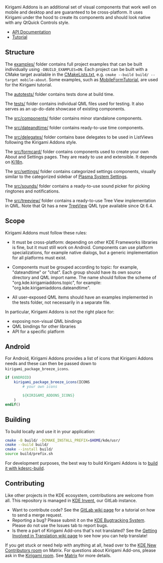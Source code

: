 <!--
SPDX-FileCopyrightText: 2019 David Edmundson <kde@davidedmundson.co.uk>
SPDX-FileCopyrightText: 2020 Nicolas Fella <nicolas.fella@gmx.de>
SPDX-License-Identifier: CC-BY-SA-4.0
-->

Kirigami Addons is an additional set of visual components that work well on mobile and desktop and are guaranteed to be cross-platform. It uses Kirigami under the hood to create its components and should look native with any QtQuick Controls style.

* [API Documentation](https://api.kde.org/kirigami-addons/html/index.html)
* [Tutorial](https://develop.kde.org/docs/getting-started/kirigami/formcard-intro/)

## Structure

The [examples/](examples) folder contains full project examples that can be built individually using `-DBUILD_EXAMPLES=ON`. Each project can be built with a CMake target available in the [CMakeLists.txt](examples/CMakeLists.txt), e.g. `cmake --build build/ --target mobile-about`. Some examples, such as [MobileFormTutorial](examples/MobileFormTutorial), are used for the Kirigami tutorial.

The [autotests/](autotests) folder contains tests done at build time.

The [tests/](tests) folder contains individual QML files used for testing. It also serves as an up-do-date showcase of existing components.

The [src/components/](src/components) folder contains minor standalone components.

The [src/dateandtime/](src/dateandtime) folder contains ready-to-use time components.

The [src/delegates/](src/delegates) folder contains base delegates to be used in ListViews following the Kirigami Addons style.

The [src/formcard/](src/mobileform) folder contains components used to create your own About and Settings pages. They are ready to use and extensible. It depends on [Ki18n](https://api.kde.org/frameworks/ki18n/html/index.html).

The [src/settings/](src/settings) folder contains categorized settings components, visually similar to the categorized sidebar of [Plasma System Settings](https://invent.kde.org/plasma/systemsettings).

The [src/sounds/](src/sounds) folder contains a ready-to-use sound picker for picking ringtones and notifications.

The [src/treeview/](src/treeview) folder contains a ready-to-use Tree View implementation in QML. Note that Qt has a new [TreeView](https://doc.qt.io/qt-6/qml-qtquick-treeview.html) QML type available since Qt 6.4.

## Scope

Kirigami Addons must follow these rules:

- It must be cross-platform: depending on other KDE Frameworks libraries is fine, but it must still work on Android. Components can use platform specializations, for example native dialogs, but a generic implementation for all platforms must exist.

- Components must be grouped according to topic: for example, "dateandtime" or "chat". Each group should have its own source directory and QML import name. The name should follow the scheme of "org.kde.kirigamiaddons.topic", for example: "org.kde.kirigamiaddons.dateandtime".

- All user-exposed QML items should have an examples implemented in the tests folder, not necessarily in a separate file.

In particular, Kirigami Addons is not the right place for:

- exposing non-visual QML bindings
- QML bindings for other libraries
- API for a specific platform

## Android

For Android, Kirigami Addons provides a list of icons that Kirigami Addons needs and these can then
be passed down to `kirigami_package_breeze_icons`.

```cmake
if (ANDROID)
    kirigami_package_breeze_icons(ICONS
        # your own icons

        ${KIRIGAMI_ADDONS_ICONS}
    )
endif()
```

## Building

To build locally and use it in your application:

```bash
cmake -B build/ -DCMAKE_INSTALL_PREFIX=$HOME/kde/usr/
cmake --build build/
cmake --install build/
source build/prefix.sh
```

For development purposes, the best way to build Kirigami Addons is to [build it with kdesrc-build](https://community.kde.org/Get_Involved/development/Build_software_with_kdesrc-build).

## Contributing

Like other projects in the KDE ecosystem, contributions are welcome from all. This repository is managed
in [KDE Invent](https://invent.kde.org/libraries/kirgiami-addons), our GitLab instance.

* Want to contribute code? See the [GitLab wiki page](https://community.kde.org/Infrastructure/GitLab) for a tutorial on
  how to send a merge request.
* Reporting a bug? Please submit it on
  the [KDE Bugtracking System](https://bugs.kde.org/enter_bug.cgi?format=guided&product=kirigami-addons). Please do not
  use the Issues
  tab to report bugs.
* Is there a part of Kirigami Add-ons that's not translated? See
  the [Getting Involved in Translation wiki page](https://community.kde.org/Get_Involved/translation) to see how
  you can help translate!

If you get stuck or need help with anything at all, head over to
the [KDE New Contributors room](https://go.kde.org/matrix/#/#kde-welcome:kde.org) on Matrix. For questions about
Kirigami Add-ons, please ask in the [Kirigami room](https://go.kde.org/matrix/#/#kirigami:kde.org).
See [Matrix](https://community.kde.org/Matrix) for more details.
